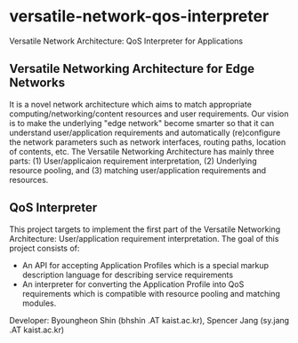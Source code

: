 # versatile-network-qos-interpreter
Versatile Network Architecture: QoS Interpreter for Applications

## Versatile Networking Architecture for Edge Networks
It is a novel network architecture which aims to match appropriate computing/networking/content resources and user requirements. Our vision is to make the underlying "edge network" become smarter so that it can understand user/application requirements and automatically (re)configure the network parameters such as network interfaces, routing paths, location of contents, etc.
The Versatile Networking Architecture has mainly three parts: (1) User/applicaion requirement interpretation, (2) Underlying resource pooling, and (3) matching user/application requirements and resources.

## QoS Interpreter
This project targets to implement the first part of the Versatile Networking Architecture: User/application requirement interpretation. The goal of this project consists of:
* An API for accepting Application Profiles which is a special markup description language for describing service requirements
* An interpreter for converting the Application Profile into QoS requirements which is compatible with resource pooling and matching modules.

Developer: Byoungheon Shin (bhshin .AT kaist.ac.kr), Spencer Jang (sy.jang .AT kaist.ac.kr)
